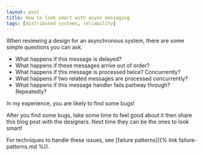 ```yaml
---
layout: post
title: How to look smart with async messaging
tags: [distributed systems, reliability]
---
```


When reviewing a design for an asynchronous system, there are some simple questions you can ask.

- What happens if this message is delayed?
- What happens if these messages arrive out of order?
- What happens if this message is processed twice? Concurrently?
- What happens if two related messages are processed concurrently?
- What happens if this message handler fails partway through? Repeatedly?

In my experience, you are likely to find some bugs!

After you find some bugs, take some time to feel good about it then share this blog post with the designers. Next time they can be the ones to look smart!

For techniques to handle these issues, see [failure patterns]({% link failure-patterns.md %}).
